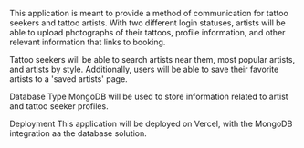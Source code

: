 This application is meant to provide a method of communication for tattoo seekers and tattoo artists. With two different login statuses, artists will be able to upload photographs of their tattoos, profile information, and other relevant information that links to booking.

Tattoo seekers will be able to search artists near them, most popular artists, and artists by style. Additionally, users will be able to save their favorite artists to a 'saved artists' page.

Database Type
MongoDB will be used to store information related to artist and tattoo seeker profiles.

Deployment
This application will be deployed on Vercel, with the MongoDB integration aa the database solution.